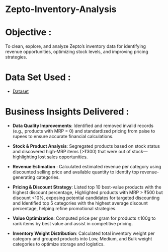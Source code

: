 # Zepto-Inventory-Analysis

# Objective :
To clean, explore, and analyze Zepto’s inventory data for identifying revenue opportunities, optimizing stock levels, and improving pricing strategies.

# Data Set Used :
- <a href="https://github.com/RahulPrasad22/Zepto-Inventory-Analysis/blob/main/zepto_v2.csv">Dataset</a>

# Business Insights Delivered :
- **Data Quality Improvements**: Identified and removed invalid records (e.g., products with MRP = 0) and standardized pricing from paise to rupees to ensure accurate financial calculations.

- **Stock & Product Analysis**: Segregated products based on stock status and discovered high‐MRP items (>₹300) that were out of stock—highlighting lost sales opportunities.

- **Revenue Estimation** : Calculated estimated revenue per category using discounted selling price and available quantity to identify top revenue-generating categories.

- **Pricing & Discount Strategy**: Listed top 10 best-value products with the highest discount percentage, Highlighted products with MRP > ₹500 but discount <10%, exposing potential candidates for targeted discounting and Identified top 5 categories with the highest average discount percentage, helping refine promotional strategies.

- **Value Optimization**: Computed price per gram for products ≥100g to rank items by best value and assist in competitive pricing.

- **Inventory Weight Distribution**: Calculated total inventory weight per category and grouped products into Low, Medium, and Bulk weight categories to optimize storage and logistics.


